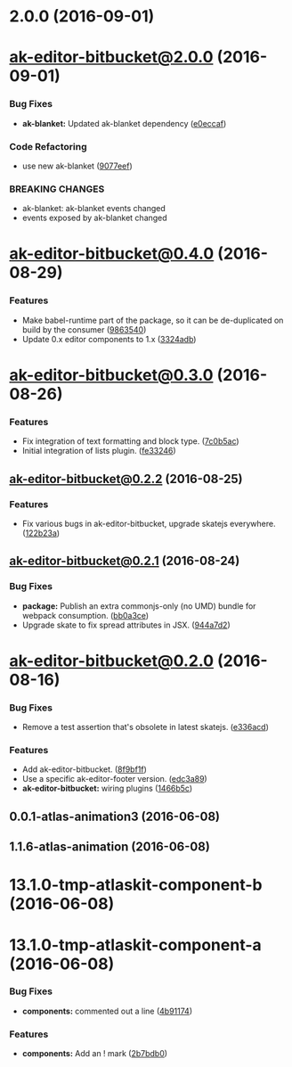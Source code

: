 <a name="2.0.0"></a>
# 2.0.0 (2016-09-01)



<a name="ak-editor-bitbucket@2.0.0"></a>
# ak-editor-bitbucket@2.0.0 (2016-09-01)


### Bug Fixes

* **ak-blanket:** Updated ak-blanket dependency ([e0eccaf](https://bitbucket.org/atlassian/atlaskit/commits/e0eccaf))


### Code Refactoring

* use new ak-blanket ([9077eef](https://bitbucket.org/atlassian/atlaskit/commits/9077eef))


### BREAKING CHANGES

* ak-blanket: ak-blanket events changed
* events exposed by ak-blanket changed



<a name="ak-editor-bitbucket@0.4.0"></a>
# ak-editor-bitbucket@0.4.0 (2016-08-29)


### Features

* Make babel-runtime part of the package, so it can be de-duplicated on build by the consumer ([9863540](https://bitbucket.org/atlassian/atlaskit/commits/9863540))
* Update 0.x editor components to 1.x ([3324adb](https://bitbucket.org/atlassian/atlaskit/commits/3324adb))



<a name="ak-editor-bitbucket@0.3.0"></a>
# ak-editor-bitbucket@0.3.0 (2016-08-26)


### Features

* Fix integration of text formatting and block type. ([7c0b5ac](https://bitbucket.org/atlassian/atlaskit/commits/7c0b5ac))
* Initial integration of lists plugin. ([fe33246](https://bitbucket.org/atlassian/atlaskit/commits/fe33246))



<a name="ak-editor-bitbucket@0.2.2"></a>
## ak-editor-bitbucket@0.2.2 (2016-08-25)


### Features

* Fix various bugs in ak-editor-bitbucket, upgrade skatejs everywhere. ([122b23a](https://bitbucket.org/atlassian/atlaskit/commits/122b23a))



<a name="ak-editor-bitbucket@0.2.1"></a>
## ak-editor-bitbucket@0.2.1 (2016-08-24)


### Bug Fixes

* **package:** Publish an extra commonjs-only (no UMD) bundle for webpack consumption. ([bb0a3ce](https://bitbucket.org/atlassian/atlaskit/commits/bb0a3ce))
* Upgrade skate to fix spread attributes in JSX. ([944a7d2](https://bitbucket.org/atlassian/atlaskit/commits/944a7d2))



<a name="ak-editor-bitbucket@0.2.0"></a>
# ak-editor-bitbucket@0.2.0 (2016-08-16)


### Bug Fixes

* Remove a test assertion that's obsolete in latest skatejs. ([e336acd](https://bitbucket.org/atlassian/atlaskit/commits/e336acd))


### Features

* Add ak-editor-bitbucket. ([8f9bf1f](https://bitbucket.org/atlassian/atlaskit/commits/8f9bf1f))
* Use a specific ak-editor-footer version. ([edc3a89](https://bitbucket.org/atlassian/atlaskit/commits/edc3a89))
* **ak-editor-bitbucket:** wiring plugins ([1466b5c](https://bitbucket.org/atlassian/atlaskit/commits/1466b5c))



<a name="0.0.1-atlas-animation3"></a>
## 0.0.1-atlas-animation3 (2016-06-08)



<a name="1.1.6-atlas-animation"></a>
## 1.1.6-atlas-animation (2016-06-08)



<a name="13.1.0-tmp-atlaskit-component-b"></a>
# 13.1.0-tmp-atlaskit-component-b (2016-06-08)



<a name="13.1.0-tmp-atlaskit-component-a"></a>
# 13.1.0-tmp-atlaskit-component-a (2016-06-08)


### Bug Fixes

* **components:** commented out a line ([4b91174](https://bitbucket.org/atlassian/atlaskit/commits/4b91174))


### Features

* **components:** Add an ! mark ([2b7bdb0](https://bitbucket.org/atlassian/atlaskit/commits/2b7bdb0))



